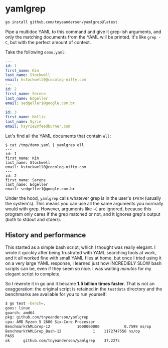 # yamlgrep

```bash
go install github.com/tnyeanderson/yamlgrep@latest
```

Pipe a multidoc YAML to this command and give it grep-ish arguments, and only
the matching documents from the YAML will be printed. It's like `grep -C`, but
with the perfect amount of context.

Take the following `demo.yaml`:

```yaml
---
id: 1
first_name: Kin
last_name: Stockwell
email: kstockwell0@cocolog-nifty.com
---
id: 2
first_name: Serene
last_name: Edgeller
email: sedgeller1@google.com.br
---
id: 3
first_name: Hollis
last_name: Syrie
email: hsyrie2@feedburner.com
```

Let's find all the YAML documents that contain `ell`:

```
$ cat /tmp/demo.yaml | yamlgrep ell
---
id: 1
first_name: Kin
last_name: Stockwell
email: kstockwell0@cocolog-nifty.com
---
id: 2
first_name: Serene
last_name: Edgeller
email: sedgeller1@google.com.br
```

Under the hood, `yamlgrep` calls whatever grep is in the user's `$PATH`
(usually the system's). This means you can use all the same arguments you
normally would with grep. However, arguments like `-C` are ignored, because
this program only cares if the grep matched or not, and it ignores grep's
output (both to stdout and stderr).

## History and performance

This started as a simple bash script, which I thought was really elegant.
I wrote it quickly after being frustrated with YAML searching tools at work,
and it all worked fine with small YAML files at home, but once I tried using it
on a very large YAML response, I learned just how INCREDIBLY SLOW bash scripts
can be, even if they seem so nice. I was waiting *minutes* for my elegant
script to complete.

So I rewrote it in go and it became **1.5 billion times faster**. That is not
an exaggeration: the original script is retained in the `testdata` directory
and the benchmarks are available for you to run yourself:

```bash
$ go test -bench=.
goos: linux
goarch: amd64
pkg: github.com/tnyeanderson/yamlgrep
cpu: AMD Ryzen 5 2600 Six-Core Processor
BenchmarkYAMLGrep-12         	1000000000	         0.7599 ns/op
BenchmarkYAMLGrep_Bash-12    	       1	1172747556 ns/op
PASS
ok  	github.com/tnyeanderson/yamlgrep	37.227s
```
